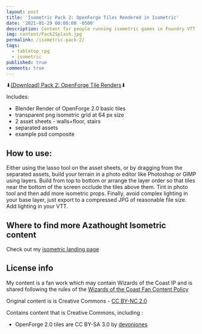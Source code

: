 ```yaml
---
layout: post
title: 'Isometric Pack 2: OpenForge Tiles Rendered in Isometric'
date: '2021-01-29 00:00:00 -0500'
description: Content for people running isometric games in Foundry VTT or Roll20
img: content/Pack2Splash.jpg
permalink: /isometric-pack-2/
tags:
  - tabletop_rpg
  - isometric
published: true
comments: true
---
```


⬇[\[Download\] Pack 2: OpenForge Tile Renders](http://bit.ly/azathought-iso-openforge)⬇

Includes:
* Blender Render of OpenForge 2.0 basic tiles
* transparent png isometric grid at 64 px size
* 2 asset sheets - walls+floor, stairs
* separated assets
* example psd composite

## How to use:
Either using the lasso tool on the asset sheets, or by dragging from the separated assets, build your terrain in a photo editor like Photoshop or GIMP using layers.  Build from top to bottom or arrange the layer order so that tiles near the bottom of the screen occlude the tiles above them.  Tint in photo tool and then add more isometric props.  Finally, avoid complex lighting in your base layer, just export to a compressed JPG of reasonable file size. Add lighting in your VTT.

## Where to find more Azathought Isometric content
Check out my [isometric landing page](/isometric/)

## License info
My content is a fan work which may contain Wizards of the Coast IP and is shared following the rules of the [Wizards of the Coast Fan Content Policy](https://company.wizards.om/fancontentpolicy)

Original content is is Creative Commons - [CC BY-NC 2.0](https://creativecommons.org/licenses/by-nc/2.0/)

Contains content that is Creative Commons, including :
* OpenForge 2.0 tiles are CC BY-SA 3.0 by [devonjones](https://www.thingiverse.com/devonjones/collections/openforge-2-dungeon-stone-series)
